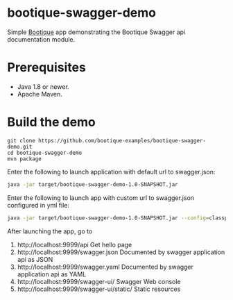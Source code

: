 # bootique-swagger-demo

Simple [Bootique](http://bootique.io) app demonstrating the Bootique Swagger api documentation module.

# Prerequisites
* Java 1.8 or newer.
* Apache Maven.

# Build the demo

```
git clone https://github.com/bootique-examples/bootique-swagger-demo.git
cd bootique-swagger-demo
mvn package
```
Enter the following to launch application with default url to swagger.json:

```bash
java -jar target/bootique-swagger-demo-1.0-SNAPSHOT.jar
```

Enter the following to launch app with custom url to swagger.json configured in yml file:

```bash
java -jar target/bootique-swagger-demo-1.0-SNAPSHOT.jar --config=classpath:customUrl.yml
```

After launching the app, go to

1. http://localhost:9999/api Get hello page
2. http://localhost:9999/swagger.json Documented by swagger application api as JSON
3. http://localhost:9999/swagger.yaml Documented by swagger application api as YAML
3. http://localhost:9999/swagger-ui/ Swagger Web console
4. http://localhost:9999/swagger-ui/static/ Static resources



